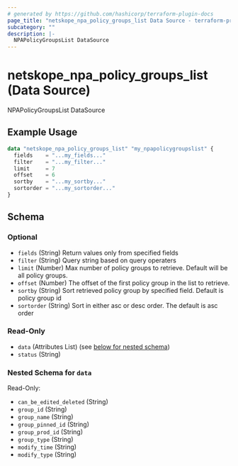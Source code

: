```yaml
---
# generated by https://github.com/hashicorp/terraform-plugin-docs
page_title: "netskope_npa_policy_groups_list Data Source - terraform-provider-netskope"
subcategory: ""
description: |-
  NPAPolicyGroupsList DataSource
---
```


# netskope_npa_policy_groups_list (Data Source)

NPAPolicyGroupsList DataSource

## Example Usage

```terraform
data "netskope_npa_policy_groups_list" "my_npapolicygroupslist" {
  fields    = "...my_fields..."
  filter    = "...my_filter..."
  limit     = 7
  offset    = 6
  sortby    = "...my_sortby..."
  sortorder = "...my_sortorder..."
}
```

<!-- schema generated by tfplugindocs -->
## Schema

### Optional

- `fields` (String) Return values only from specified fields
- `filter` (String) Query string based on query operaters
- `limit` (Number) Max number of policy groups to retrieve. Default will be all policy groups.
- `offset` (Number) The offset of the first policy group in the list to retrieve.
- `sortby` (String) Sort retrieved policy group by specified field. Default is policy group id
- `sortorder` (String) Sort in either asc or desc order. The default is asc order

### Read-Only

- `data` (Attributes List) (see [below for nested schema](#nestedatt--data))
- `status` (String)

<a id="nestedatt--data"></a>
### Nested Schema for `data`

Read-Only:

- `can_be_edited_deleted` (String)
- `group_id` (String)
- `group_name` (String)
- `group_pinned_id` (String)
- `group_prod_id` (String)
- `group_type` (String)
- `modify_time` (String)
- `modify_type` (String)
